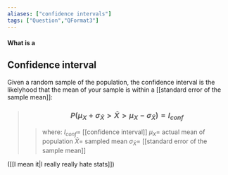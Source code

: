 ```yaml
---
aliases: ["confidence intervals"]
tags: ["Question","QFormat3"]
---
```


#### What is a
## Confidence interval
Given a random sample of the population, the confidence interval is the likelyhood that the mean of your sample is within a [[standard error of the sample mean]]:

> ### $$ P( \mu_{X} + \sigma_{\bar{X}} > \bar{X} > \mu_{X} - \sigma_{\bar{X}}  ) = I_{conf} $$ 
>> where:
>> $I_{conf}=$ [[confidence interval]] 
>> $\mu_{X}=$ actual mean of population
>> $\bar{X}=$ sampled mean
>> $\sigma_{\bar{X}}=$ [[standard error of the sample mean]]

([[I mean it|I really really hate stats]])